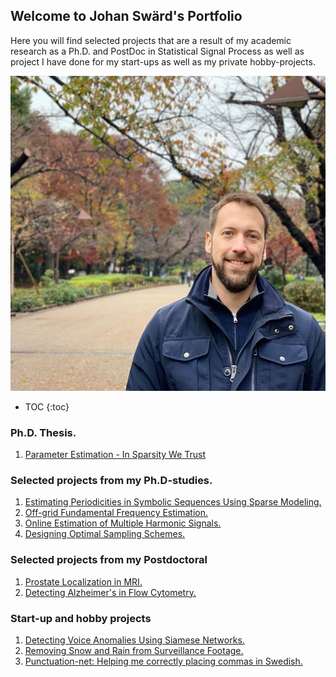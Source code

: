 ## Welcome to Johan Swärd's Portfolio

Here you will find selected projects that are a result of my academic research as a Ph.D. and PostDoc in Statistical Signal Process as well as project I have done for my start-ups as well as my private hobby-projects.

![Johan Swärd](/Images/Johan_Sward.jpg)
* TOC
{:toc}

### Ph.D. Thesis.
1. [Parameter Estimation - In Sparsity We Trust](https://portal.research.lu.se/portal/files/29950771/thesis_Johan_Sward.pdf)

### Selected projects from my Ph.D-studies.
1. [Estimating Periodicities in Symbolic Sequences Using Sparse Modeling.](https://johansward.github.io/Portfolio/Symbolic_periodicities)
2. [Off-grid Fundamental Frequency Estimation.](https://johansward.github.io/Portfolio/Off_grid)
3. [Online Estimation of Multiple Harmonic Signals.](https://johansward.github.io/Portfolio/Online_pitch)
4. [Designing Optimal Sampling Schemes.](https://johansward.github.io/Portfolio/Sampling)

### Selected projects from my Postdoctoral
1. [Prostate Localization in MRI.](https://johansward.github.io/Portfolio/Prostate_localization)
2. [Detecting Alzheimer's in Flow Cytometry.](https://johansward.github.io/Portfolio/Alzheimer_detection)

### Start-up and hobby projects
1. [Detecting Voice Anomalies Using Siamese Networks.](https://johansward.github.io/Portfolio/Voice_siamese)
2. [Removing Snow and Rain from Surveillance Footage.](https://johansward.github.io/Portfolio/Snow_remover)
3. [Punctuation-net: Helping me correctly placing commas in Swedish.](https://johansward.github.io/Portfolio/Punctuation_net)


